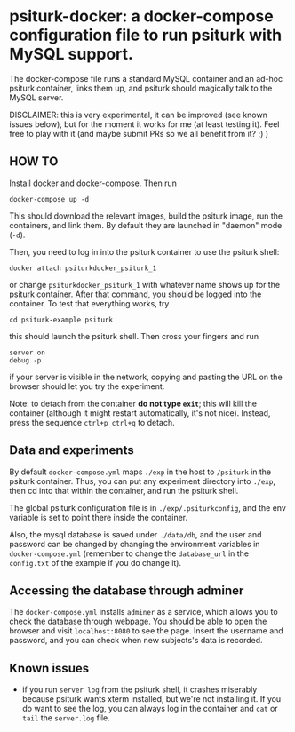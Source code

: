 # psiturk-docker: a docker-compose configuration file to run psiturk with MySQL support.

The docker-compose file runs a standard MySQL container and an ad-hoc
psiturk container, links them up, and psiturk should magically talk to
the MySQL server.

DISCLAIMER: this is very experimental, it can be improved (see known
issues below), but for the moment it works for me (at least testing it).
Feel free to play with it (and maybe submit PRs so we all benefit from
it? ;) )

## HOW TO 

Install docker and docker-compose. Then run

```
docker-compose up -d
```

This should download the relevant images, build the psiturk image, run
the containers, and link them. By default they are launched in "daemon"
mode (`-d`).

Then, you need to log in into the psiturk container to use the psiturk
shell:

```
docker attach psiturkdocker_psiturk_1
```

or change `psiturkdocker_psiturk_1` with whatever name shows up for the
psiturk container.  After that command, you should be logged into the
container. To test that everything works, try

```
cd psiturk-example psiturk
```

this should launch the psiturk shell. Then cross your fingers and run

```
server on
debug -p
```

if your server is visible in the network, copying and pasting the URL on
the browser should let you try the experiment.

Note: to detach from the container **do not type `exit`**; this will
kill the container (although it might restart automatically, it's not
nice). Instead, press the sequence `ctrl+p ctrl+q` to detach.

## Data and experiments

By default `docker-compose.yml` maps `./exp` in
the host to `/psiturk` in the psiturk container.  Thus, you can put any
experiment directory into `./exp`, then cd into that within the
container, and run the psiturk shell.

The global psiturk configuration file is in `./exp/.psiturkconfig`, and
the env variable is set to point there inside the container.

Also, the mysql database is saved under `./data/db`, and the user and
password can be changed by changing the environment variables in
`docker-compose.yml` (remember to change the `database_url` in the
`config.txt` of the example if you do change it).

## Accessing the database through adminer

The `docker-compose.yml` installs `adminer` as a service, which allows
you to check the database
through webpage. You should be able to open the browser and visit
`localhost:8080` to see the page. Insert the username and password, and
you can check when new subjects's data is recorded.

## Known issues

- if you run `server log` from the psiturk shell, it crashes miserably because psiturk wants
xterm installed, but we're not installing it. If you do want to see the log, you can always
log in the container and `cat` or `tail` the `server.log` file.


